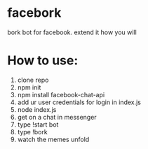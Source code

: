 # facebork
bork bot for facebook. extend it how you will

# How to use:
1. clone repo
2. npm init
3. npm install facebook-chat-api
4. add ur user credentials for login in index.js
5. node index.js
6. get on a chat in messenger
7. type !start bot
8. type !bork
9. watch the memes unfold
